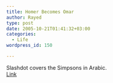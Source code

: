 ```yaml
---
title: Homer Becomes Omar
author: Rayed
type: post
date: 2005-10-21T01:41:32+03:00
categories:
  - Life
wordpress_id: 150

---
```

<p>Slashdot covers the Simpsons in Arabic.<br />
<a href="http://slashdot.org/articles/05/10/20/169240.shtml?tid=129">Link</a></p>
